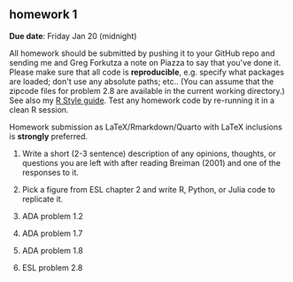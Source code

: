 ## homework 1

**Due date**: Friday Jan 20 (midnight)

All homework should be submitted by pushing it to your GitHub repo and sending me and Greg Forkutza a note on Piazza to say that you've done it. Please make sure that all code is **reproducible**, e.g. specify what packages are loaded; don't use any absolute paths; etc.. (You can assume that the zipcode files for problem 2.8 are available in the current working directory.)  See also my [R Style guide](https://bbolker.github.io/stat790/R_style.html). Test any homework code by re-running it in a clean R session.

Homework submission as LaTeX/Rmarkdown/Quarto with LaTeX inclusions is **strongly** preferred.

1. Write a short (2-3 sentence) description of any opinions, thoughts, or questions you are left with after reading Breiman (2001) and one of the responses to it.

2. Pick a figure from ESL chapter 2 and write R, Python, or Julia code to replicate it. 

3. ADA problem 1.2

4. ADA problem 1.7

5. ADA problem 1.8

6. ESL problem 2.8
